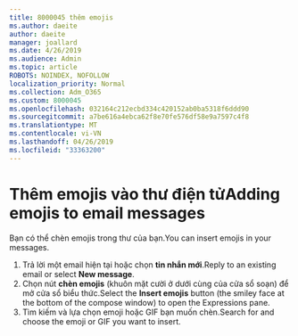 ```yaml
---
title: 8000045 thêm emojis
ms.author: daeite
author: daeite
manager: joallard
ms.date: 4/26/2019
ms.audience: Admin
ms.topic: article
ROBOTS: NOINDEX, NOFOLLOW
localization_priority: Normal
ms.collection: Adm_O365
ms.custom: 8000045
ms.openlocfilehash: 032164c212ecbd334c420152ab0ba5318f6ddd90
ms.sourcegitcommit: a7be616a4ebca62f8e70fe576df58e9a7597c4f8
ms.translationtype: MT
ms.contentlocale: vi-VN
ms.lasthandoff: 04/26/2019
ms.locfileid: "33363200"
---
```

# <a name="adding-emojis-to-email-messages"></a><span data-ttu-id="35ae1-102">Thêm emojis vào thư điện tử</span><span class="sxs-lookup"><span data-stu-id="35ae1-102">Adding emojis to email messages</span></span>

<span data-ttu-id="35ae1-103">Bạn có thể chèn emojis trong thư của bạn.</span><span class="sxs-lookup"><span data-stu-id="35ae1-103">You can insert emojis in your messages.</span></span>

1. <span data-ttu-id="35ae1-104">Trả lời một email hiện tại hoặc chọn **tin nhắn mới**.</span><span class="sxs-lookup"><span data-stu-id="35ae1-104">Reply to an existing email or select **New message**.</span></span>
1. <span data-ttu-id="35ae1-105">Chọn nút **chèn emojis** (khuôn mặt cười ở dưới cùng của cửa sổ soạn) để mở cửa sổ biểu thức.</span><span class="sxs-lookup"><span data-stu-id="35ae1-105">Select the **Insert emojis** button (the smiley face at the bottom of the compose window) to open the Expressions pane.</span></span>
1. <span data-ttu-id="35ae1-106">Tìm kiếm và lựa chọn emoji hoặc GIF bạn muốn chèn.</span><span class="sxs-lookup"><span data-stu-id="35ae1-106">Search for and choose the emoji or GIF you want to insert.</span></span>